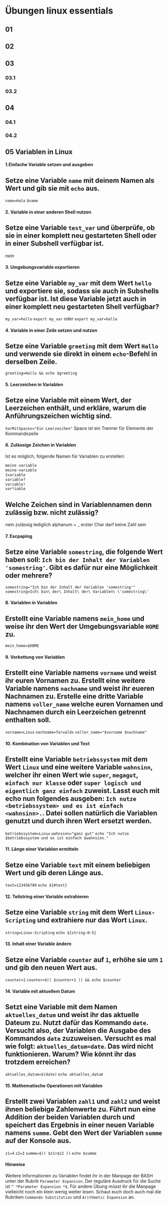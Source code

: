 # Übungen linux essentials

## 01

## 02

## 03

### 03.1

### 03.2

## 04

### 04.1

### 04.2

## 05 Variablen in Linux

#### 1.Einfache Variable setzen und ausgeben
Setze eine Variable `name` mit deinem Namen als Wert und gib sie mit `echo` aus.
--
`name=Halo`
`$name`

#### 2. Variable in einer anderen Shell nutzen
Setze eine Variable `test_var` und überprüfe, ob sie in einer komplett neu gestarteten Shell oder in einer Subshell 
verfügbar ist.
--
*nein*

#### 3. Umgebungsvariable exportieren
Setze eine Variable `my_var` mit dem Wert `hello` und exportiere sie, sodass sie auch in Subshells verfügbar ist. 
Ist diese Variable jetzt auch in einer komplett neu gestarteten Shell verfügbar?
--
`my_var=hello`
`export my_var`
oder
`export my_var=hello`
 
#### 4. Variable in einer Zeile setzen und nutzen
Setze eine Variable `greeting` mit dem Wert `Hallo` und verwende sie direkt in einem `echo`-Befehl in derselben Zeile.
--
`greeting=Hallo && echo $greeting`

#### 5. Leerzeichen in Variablen
Setze eine Variable mit einem Wert, der Leerzeichen enthält, und erkläre, warum die Anführungszeichen wichtig sind.
--
`VarMitSpaces="Ein Leerzeichen"`
Space ist ein Trenner für Elemente der Kommandozeile 

#### 6. Zulässige Zeichen in Variablen
Ist es möglich, folgende Namen für Variablen zu erstellen:
```bash
meine variable
meine-variable
1variable
variable?
variable!
var*iable
```
Welche Zeichen sind in Variablennamen denn zulässig bzw. nicht zulässig?
--
nein
zulässig lediglich alphanum + _
erster Char darf keine Zahl sein 

#### 7. Escpaping
Setze eine Variable `somestring`, die folgende Wert haben soll: `Ich bin der Inhalt der Variablen 'somestring'`. 
Gibt es dafür nur eine Möglichkeit oder mehrere?
--
`somestring="Ich bin der Inhalt der Variablen 'somestring'"`
`somestring=Ich\ bin\ der\ Inhalt\ der\ Variablen\ \'somestring\'`

#### 8. Variablen in Variablen
Erstellt eine Variable namens `mein_home` und weise ihr den Wert der Umgebungsvariable `HOME` zu.
--
`mein_home=$HOME`

#### 9. Verkettung von Variablen

Erstellt eine Variable namens `vorname` und weist ihr euren Vornamen zu. Erstellt eine weitere Variable 
namens `nachname` und weist ihr eueren Nachnamen zu. Erstelle eine dritte Variable namens `voller_name` 
welche euren Vornamen und Nachnamen durch ein Leerzeichen getrennt enthalten soll.
--
`vorname=Linus`
`nachname=Torvalds`
`voller_name="$vorname $nachname"`

#### 10. Kombination von Variablen und Text
Erstellt eine Variable `betriebssystem` mit dem Wert `Linux` und eine weitere Variable `wahnsinn`, 
welcher ihr einen Wert wie `super`, `megagut`, `einfach nur klasse` oder `super logisch und eigentlich ganz einfach` 
zuweist. Lasst euch mit echo nun folgendes ausgeben: `Ich nutze <betriebssystem> und es ist einfach <wahnsinn>.`. 
Datei sollen natürlich die Variablen genutzt und durch ihren Wert ersetzt werden.
--
`betriebssystem=Linux`
`wahnsinn="ganz gut"`
`echo "Ich nutze $betriebssystem und es ist einfach $wahnsinn."` 

#### 11. Länge einer Variablen ermitteln
Setze eine Variable `text` mit einem beliebigen Wert und gib deren Länge aus.
--
`text=123456789`
`echo ${#text}`

#### 12. Teilstring einer Variable extrahieren
Setze eine Variable `string` mit dem Wert `Linux-Scripting` und extrahiere nur das Wort `Linux`.
--
`string=Linux-Scripting`
`echo ${string:0:5}`

#### 13. Inhalt einer Variable ändern
Setze eine Variable `counter` auf `1`, erhöhe sie um `1` und gib den neuen Wert aus.
--
`counter=1`
`counter=$(( $counter+1 )) && echo $counter`

#### 14. Variable mit aktuellem Datum
Setzt eine Variable mit dem Namen `aktuelles_datum` und weist ihr das aktuelle Dateum zu. 
Nutzt dafür das Kommando `date`. Versucht also, der Variablen die Ausgabe des Kommandos `date` zuzuweisen. 
Versucht es mal wie folgt: `aktuelles_datum=date`. Das wird nicht funktionieren. 
Warum? Wie könnt ihr das trotzdem erreichen?
--
`aktuelles_datum=$(date)`
`echo aktuelles_datum`

#### 15. Mathematische Operationen mit Variablen
Erstellt zwei Variablen `zahl1` und `zahl2` und weist ihnen beliebige Zahlenwerte zu. 
Führt nun eine Addition der beiden Variablen durch und speichert das Ergebnis in einer neuen Variable namens `summe`. 
Gebt den Wert der Variablen `summe` auf der Konsole aus.
--
`z1=4`
`z2=3`
`summe=$(( $z1+$z2 ))`
`echo $summe`

#### Hinweise

Weitere Informationen zu Variablen findet ihr in der Manpage der BASH unter der Rubrik `Parameter Expansion`. Der reguläre Ausdruck für die Suche ist `^ *Parameter Expansion *$`. Für andere Übung müsst ihr die Manpage vielleicht noch ein klein wenig weiter lesen. Schaut euch doch auch mal die Rubriken `Commando Substitution` und `Arithmetic Expansion` an.
